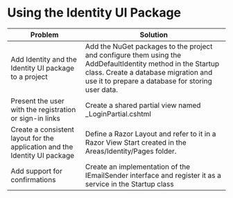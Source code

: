 # Using the Identity UI Package

| Problem               | Solution |
| ----------------- | ------------ | 
|  Add Identity and the Identity UI package to a project  | Add the NuGet packages to the project and configure them using the AddDefaultIdentity method in the Startup class. Create a database migration and use it to prepare a database for storing user data. | 
|  Present the user with the registration or sign-in links  | Create a shared partial view named _LoginPartial.cshtml | 
|  Create a consistent layout for the application and the Identity UI package  |Define a Razor Layout and refer to it in a Razor View Start created in the Areas/Identity/Pages folder. | 
|  Add support for confirmations  | Create an implementation of the IEmailSender interface and register it as a service in the Startup class| 
